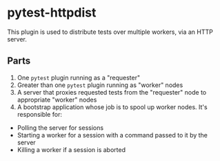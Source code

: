 # pytest-httpdist

This plugin is used to distribute tests over multiple workers, via an HTTP server.

## Parts

1. One `pytest` plugin running as a "requester"
2. Greater than one `pytest` plugin running as "worker" nodes
3. A server that proxies requested tests from the "requester" node to appropriate "worker" nodes
4. A bootstrap application whose job is to spool up worker nodes. It's responsible for:
  - Polling the server for sessions
  - Starting a worker for a session with a command passed to it by the server
  - Killing a worker if a session is aborted
